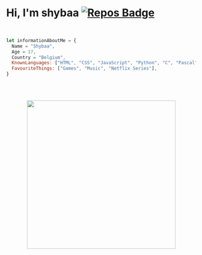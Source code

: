 # Hi, I'm shybaa [![Repos Badge](https://badges.pufler.dev/repos/Shybaaaaa)](https://badges.pufler.dev)

<br>

```js
let informationAboutMe = {
  Name = "Shybaa",
  Age = 17,
  Country = "Belgium",
  KnownLanguages: ["HTML", "CSS", "JavaScript", "Python", "C", "Pascal"],
  FavouriteThings: ["Games", "Music", "Netflix Series"],
}
```

<br><br>
<p align="center">
  <img width="395" height="auto" src="https://discord.c99.nl/widget/theme-4/526747156296630323.png">
</p>
